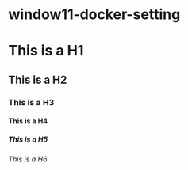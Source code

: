 # window11-docker-setting
# This is a H1
## This is a H2
### This is a H3
#### This is a H4
##### This is a H5
###### This is a H6
